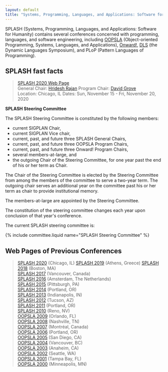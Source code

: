 ```yaml
---
layout: default
title: "Systems, Programming, Languages, and Applications: Software for Humanity (SPLASH)"
---
```

SPLASH (Systems, Programming, Languages, and Applications: Software for Humanity) contains several conferences concerned with programming, languages, and software engineering, including [OOPSLA](/Conferences/OOPSLA)  (Object-oriented Programming, Systems, Languages, and Applications), [Onward!](/Conferences/Onward), [DLS](/Conferences/DLS) (the Dynamic Languages Symposium), and PLoP (Pattern Languages of Programming).

SPLASH fast facts
-----------------

> [SPLASH 2020 Web Page](https://2020.splashcon.org/)  
> General Chair: [Hridesh Rajan](http://web.cs.iastate.edu/~hridesh/)
> Program Chair: [David Grove](https://researcher.watson.ibm.com/researcher/view.php?person=us-groved)  
> Location: Chicago, IL
> Dates: Sun, November 15 - Fri, November 20, 2020 

**SPLASH Steering Committee**

The SPLASH Steering Committee is constituted by the following
members:

-   current SIGPLAN Chair,
-   current SIGPLAN Vice chair,
-   current, past, and future three SPLASH General Chairs,
-   current, past, and future three OOPSLA Program Chairs,
-   current, past, and future three Onward! Program Chairs, 
-   several members-at-large, and
-   the outgoing Chair of the Steering Committee, for one year past the end of
    his or her term as Chair.

The Chair of the Steering Committee is elected by the Steering Committee from
among the members of the committee to serve a two-year term.  The outgoing
chair serves an additional year on the committee past his or her term as chair
to provide institutional memory.

The members-at-large are appointed by the Steering Committee.

The constitution of the steering committee changes each year upon conclusion
of that year's conference.

The current SPLASH steering committee is:

{% include committee.liquid name="SPLASH Steering Committee" %}


Web Pages of Previous Conferences
---------------------------------
> [SPLASH 2020](https://2020.splashcon.org/) (Chicago, IL)
> [SPLASH 2019](https://2019.splashcon.org/) (Athens, Greece)
> [SPLASH 2018](http://2018.splashcon.org/) (Boston, MA)  
> [SPLASH 2017](http://2017.splashcon.org/) (Vancouver, Canada)  
> [SPLASH 2016](http://2016.splashcon.org/) (Amsterdam, The Netherlands)  
> [SPLASH 2015](http://2015.splashcon.org/) (Pittsburgh, PA)  
> [SPLASH 2014](http://2014.splashcon.org/) (Portland, OR)  
> [SPLASH 2013](http://splashcon.org/2013/) (Indianapolis, IN)  
> [SPLASH 2012](http://splashcon.org/2012/) (Tucson, AZ)  
> [SPLASH 2011](http://splashcon.org/2011/) (Portland, OR)  
> [SPLASH 2010](http://splashcon.org/2010/) (Reno, NV)  
> [OOPSLA 2009](http://www.oopsla.org/oopsla2009/) (Orlando, FL)  
> [OOPSLA 2008](http://www.oopsla.org/oopsla2008/) (Nashville, TN)  
> [OOPSLA 2007](http://www.oopsla.org/oopsla2007/) (Montr&#233;al, Canada)  
> [OOPSLA 2006](http://www.oopsla.org/2006/) (Portland, OR)  
> [OOPSLA 2005](http://www.oopsla.org/2005/) (San Diego, CA)  
> [OOPSLA 2004](http://www.oopsla.org/2004/) (Vancouver, BC)  
> [OOPSLA 2003](http://www.oopsla.org/oopsla2003/files/) (Anaheim, CA)  
> [OOPSLA 2002](http://oopsla.acm.org/oopsla2002/) (Seattle, WA)  
> [OOPSLA 2001](http://oopsla.acm.org/oopsla2001/) (Tampa Bay, FL)  
> [OOPSLA 2000](http://oopsla.acm.org/oopsla2k/) (Minneapolis, MN)   

